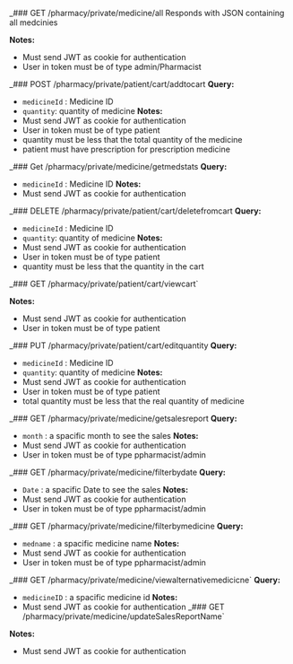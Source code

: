 _### GET /pharmacy/private/medicine/all
Responds with JSON containing all medcinies 

**Notes:**
* Must send JWT as cookie for authentication
* User in token must be of type admin/Pharmacist


_### POST /pharmacy/private/patient/cart/addtocart
**Query:**
* `medicineId` : Medicine ID
* `quantity`: quantity of medicine
**Notes:**
* Must send JWT as cookie for authentication
* User in token must be of type patient
* quantity must be less that the total quantity of the medicine
* patient must have prescription for prescription medicine


_### Get /pharmacy/private/medicine/getmedstats
**Query:**
* `medicineId` : Medicine ID
**Notes:**
* Must send JWT as cookie for authentication

_### DELETE /pharmacy/private/patient/cart/deletefromcart
**Query:**
* `medicineId` : Medicine ID
* `quantity`: quantity of medicine
**Notes:**
* Must send JWT as cookie for authentication
* User in token must be of type patient
* quantity must be less that the  quantity in the cart

_### GET /pharmacy/private/patient/cart/viewcart`

**Notes:**
* Must send JWT as cookie for authentication
* User in token must be of type patient

_### PUT /pharmacy/private/patient/cart/editquantity
**Query:**
* `medicineId` : Medicine ID
* `quantity`: quantity of medicine
**Notes:**
* Must send JWT as cookie for authentication
* User in token must be of type patient
* total quantity must be less that the real quantity of medicine

_### GET /pharmacy/private/medicine/getsalesreport
**Query:**
* `month` : a spacific month to see the sales
**Notes:**
* Must send JWT as cookie for authentication
* User in token must be of type ppharmacist/admin

_### GET /pharmacy/private/medicine/filterbydate
**Query:**
* `Date` : a spacific Date to see the sales
**Notes:**
* Must send JWT as cookie for authentication
* User in token must be of type ppharmacist/admin
 
 _### GET /pharmacy/private/medicine/filterbymedicine
**Query:**
* `medname` : a spacific medicine name
**Notes:**
* Must send JWT as cookie for authentication
* User in token must be of type ppharmacist/admin

 _### GET /pharmacy/private/medicine/viewalternativemedicicne`
**Query:**
* `medicineID` : a spacific medicine id
**Notes:**
* Must send JWT as cookie for authentication
_### GET /pharmacy/private/medicine/updateSalesReportName`

**Notes:**
* Must send JWT as cookie for authentication



